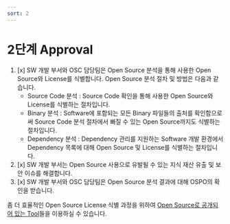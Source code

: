 ```yaml
---
sort: 2
---
```


# 2단계 Approval

1. [x] SW 개발 부서와 OSC 담당팀은 Open Source 분석을 통해 사용한 Open Source와 License를 식별합니다. Open Source 분석 절차 및 방법은 다음과 같습니다.
   * Source Code 분석 : Source Code 확인을 통해 사용한 Open Source와 License를 식별하는 절차입니다.
   * Binary 분석 : Software에 포함되는 모든 Binary 파일들의 출처를 확인함으로써 Source Code 분석 절차에서 빠질 수 있는 Open Source까지도 식별하는 절차입니다.
   * Dependency 분석 : Dependency 관리를 지원하는 Software 개발 환경에서 Dependency 목록에 대해 Open Source 및 License를 식별하는 절차입니다. 
2. [x] SW 개발 부서는 Open Source 사용으로 유발될 수 있는 지식 재산 유출 및 보안 이슈를 해결합니다. 
3. [x] SW 개발 부서와 OSC 담당팀은 Open Source 분석 결과에 대해 OSPO의 확인을 받습니다.

좀 더 효율적인 Open Source License 식별 과정을 위하여 [Open Source로 공개되어 있는 Tool](../../osc-tool/tool.md)들을 이용하실 수 있습니다.




